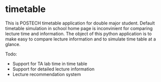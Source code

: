 # timetable
This is POSTECH timetable application for double major student.
Default timetable simulation in school home page is inconvinient for comparing lecture time and information.
The object of this python application is to make easy to compare lecture information and to simulate time table at a glance.

Todo:
- Support for TA lab time in time table
- Support for detailed lecture information
- Lecture recommendation system
